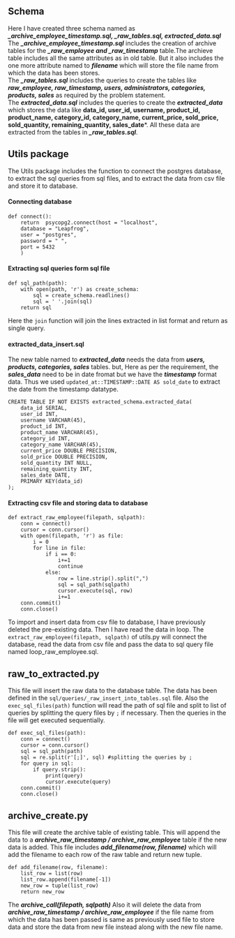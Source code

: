 ## Schema ##
Here I have created three schema named as ***_archive_employee_timestamp.sql, _raw_tables.sql, extracted_data.sql*** <br>
The ***_archive_employee_timestamp.sql*** includes the creation of archive tables for the ***_raw_employee and _raw_timestamp*** table.The archieve table includes all the same attributes as in old table. But it also includes the one more attribute named to ***filename*** which will store the file name from which the data has been stores.<br>
The ***_raw_tables.sql*** includes the queries to create the tables like ***raw_employee, raw_timestamp, users, administrators, categories, products, sales*** as required by the problem statement. <br>
The ***extracted_data.sql*** includes the queries to create the ***extracted_data*** which stores the data like **data_id, user_id, username, product_id, product_name, category_id, category_name, current_price, sold_price, sold_quantity, remaining_quantity, sales_date***. All these data are extracted from the tables in ***_raw_tables.sql***.

## Utils package ##
The Utils package includes the function to connect the postgres database, to extract the sql queries from sql files, and to extract the data from csv file and store it to database.
#### Connecting database ###
```
def connect():
    return  psycopg2.connect(host = "localhost",
    database = "Leapfrog",
    user = "postgres",
    password = " ",
    port = 5432
    )
```
#### Extracting sql queries form sql file ####
```
def sql_path(path):
    with open(path, 'r') as create_schema:
        sql = create_schema.readlines()
        sql = ' '.join(sql)
    return sql
```
Here the `join` function will join the lines extracted in list format and return as single query.

#### extracted_data_insert.sql ####
The new table named to  ***extracted_data*** needs the data from ***users, products, categories, sales*** tables. but, Here as per the requirement, the ***sales_data*** need to be in date fromat but we have the ***timestamp*** format data. Thus we used `updated_at::TIMESTAMP::DATE AS sold_date` to extract the date from the timestamp datatype.
```
CREATE TABLE IF NOT EXISTS extracted_schema.extracted_data(
	data_id SERIAL,
	user_id INT,
	username VARCHAR(45),
	product_id INT,
	product_name VARCHAR(45),
	category_id INT,
	category_name VARCHAR(45),
	current_price DOUBLE PRECISION,
	sold_price DOUBLE PRECISION,
	sold_quantity INT NULL,
	remaining_quantity INT, 
	sales_date DATE,
	PRIMARY KEY(data_id)
);
```

#### Extracting csv file and storing data to database ####
```
def extract_raw_employee(filepath, sqlpath):
    conn = connect()
    cursor = conn.cursor()
    with open(filepath, 'r') as file:
        i = 0
        for line in file:
            if i == 0:
                i+=1
                continue
            else:
                row = line.strip().split(",")
                sql = sql_path(sqlpath)
                cursor.execute(sql, row)
                i+=1
    conn.commit()
    conn.close() 
```
To import and insert data from csv file to database, I have previously deleted the pre-existing data. Then I have read the data in loop. The `extract_raw_employee(filepath, sqlpath)` of utils.py will connect the database, read the data from csv file and pass the data to sql query file named loop_raw_employee.sql.

## raw_to_extracted.py ##
This file will insert the raw data to the database table. The data has been defined in the `sql/queries/_raw_insert_into_tables.sql` file. Also the `exec_sql_files(path)` function will read the path of sql file and split to list of queries by splitting the query files by `;` if necessary. Then the queries in the file will get executed sequentially.
```
def exec_sql_files(path):    
    conn = connect() 
    cursor = conn.cursor()
    sql = sql_path(path)
    sql = re.split(r'[;]', sql) #splitting the queries by ;
    for query in sql:
        if query.strip():
            print(query)
            cursor.execute(query)
    conn.commit()
    conn.close()
```
## archive_create.py ##
This file will create the archive table of existing table. This will append the data to a ***archive_raw_timestamp / archive_raw_employee*** table if the new data is added. This file includes ***add_filename(row, filename)*** which will add the filename to each row of the raw table and return new tuple.<br> 
```
def add_filename(row, filename):
    list_row = list(row)
    list_row.append(filename[-1])
    new_row = tuple(list_row)
    return new_row
```
The ***archive_call(filepath, sqlpath)*** Also it will delete the data from ***archive_raw_timestamp / archive_raw_employee*** if the file name from which the data has been passed is same as previously used file to store data and store the data from new file instead along with the new file name. 
